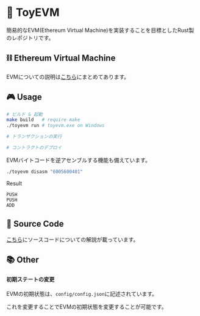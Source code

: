 # 🚗 ToyEVM

簡易的なEVM(Ethereum Virtual Machine)を実装することを目標としたRust製のレポジトリです。

## ⛓ Ethereum Virtual Machine

EVMについての説明は[こちら](./guide.md)にまとめてあります。

## 🎮 Usage

```sh
# ビルド & 起動
make build   # require make
./toyevm run # toyevm.exe on Windows

# トランザクションの実行

# コントラクトのデプロイ
```

EVMバイトコードを逆アセンブルする機能も備えています。

```sh
./toyevm disasm "6005600401"
```

Result

```
PUSH
PUSH
ADD
```

## 📄 Source Code

[こちら](./code.md)にソースコードについての解説が載っています。

## 📚 Other

#### 初期ステートの変更

EVMの初期状態は、`config/config.json`に記述されています。

これを変更することでEVMの初期状態を変更することが可能です。
